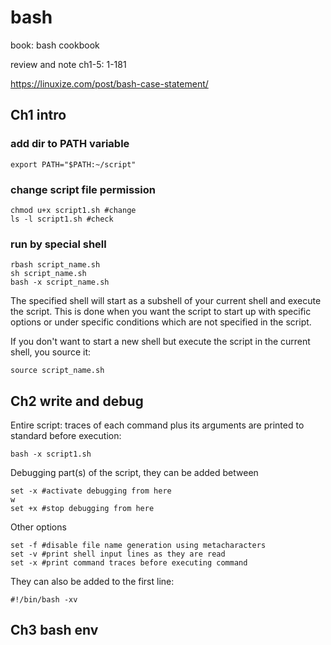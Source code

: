 # bash

book: bash cookbook

review and note ch1-5: 1-181

https://linuxize.com/post/bash-case-statement/

## Ch1 intro

### add dir to PATH variable
```
export PATH="$PATH:~/script"
```

### change script file permission
```
chmod u+x script1.sh #change
ls -l script1.sh #check
```

### run by special shell
```
rbash script_name.sh
sh script_name.sh
bash -x script_name.sh
```

The specified shell will start as a subshell of your current shell and execute the script. This is done when you want the script to start up with specific options or under specific conditions which are not specified in the script.

If you don't want to start a new shell but execute the script in the current shell, you source it:
```
source script_name.sh
```

## Ch2 write and debug

Entire script: traces of each command plus its arguments are printed to standard before execution:
```
bash -x script1.sh
```

Debugging part(s) of the script, they can be added between
```
set -x #activate debugging from here
w
set +x #stop debugging from here
```

Other options
```
set -f #disable file name generation using metacharacters
set -v #print shell input lines as they are read
set -x #print command traces before executing command
```

They can also be added to the first line:
```
#!/bin/bash -xv
```

## Ch3 bash env

